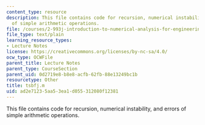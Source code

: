 ```yaml
---
content_type: resource
description: This file contains code for recursion, numerical instability, and errors
  of simple arithmetic operations.
file: /courses/2-993j-introduction-to-numerical-analysis-for-engineering-13-002j-spring-2005/ad2e71235aa53ea1d055312080f12381_tsbfj.m
file_type: text/plain
learning_resource_types:
- Lecture Notes
license: https://creativecommons.org/licenses/by-nc-sa/4.0/
ocw_type: OCWFile
parent_title: Lecture Notes
parent_type: CourseSection
parent_uid: 0d2719e8-b8e8-acfb-62fb-88e13249bc1b
resourcetype: Other
title: tsbfj.m
uid: ad2e7123-5aa5-3ea1-d055-312080f12381
---
```

This file contains code for recursion, numerical instability, and errors of simple arithmetic operations.